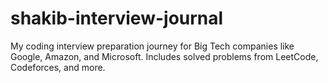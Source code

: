 # shakib-interview-journal
My coding interview preparation journey for Big Tech companies like Google, Amazon, and Microsoft. Includes solved problems from LeetCode, Codeforces, and more.
